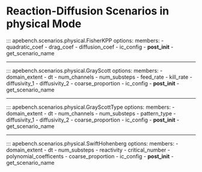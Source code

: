 # Reaction-Diffusion Scenarios in physical Mode

::: apebench.scenarios.physical.FisherKPP
    options:
        members:
            - quadratic_coef
            - drag_coef
            - diffusion_coef
            - ic_config
            - __post_init__
            - get_scenario_name

---

::: apebench.scenarios.physical.GrayScott
    options:
        members:
            - domain_extent
            - dt
            - num_channels
            - num_substeps
            - feed_rate
            - kill_rate
            - diffusivity_1
            - diffusivity_2
            - coarse_proportion
            - ic_config
            - __post_init__
            - get_scenario_name

---

::: apebench.scenarios.physical.GrayScottType
    options:
        members:
            - domain_extent
            - dt
            - num_channels
            - num_substeps
            - pattern_type
            - diffusivity_1
            - diffusivity_2
            - coarse_proportion
            - ic_config
            - __post_init__
            - get_scenario_name

---

::: apebench.scenarios.physical.SwiftHohenberg
    options:
        members:
            - domain_extent
            - dt
            - num_substeps
            - reactivity
            - critical_number
            - polynomial_coefficents
            - coarse_proportion
            - ic_config
            - __post_init__
            - get_scenario_name